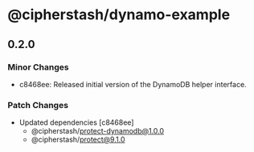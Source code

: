 # @cipherstash/dynamo-example

## 0.2.0

### Minor Changes

- c8468ee: Released initial version of the DynamoDB helper interface.

### Patch Changes

- Updated dependencies [c8468ee]
  - @cipherstash/protect-dynamodb@1.0.0
  - @cipherstash/protect@9.1.0
